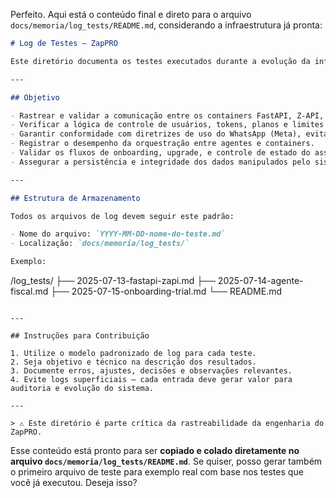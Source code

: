 Perfeito. Aqui está o conteúdo final e direto para o arquivo `docs/memoria/log_tests/README.md`, considerando a infraestrutura já pronta:

```markdown
# Log de Testes – ZapPRO

Este diretório documenta os testes executados durante a evolução da infraestrutura ZapPRO, registrando os experimentos, resultados e decisões técnicas associadas.

---

## Objetivo

- Rastrear e validar a comunicação entre os containers FastAPI, Z-API, Orquestrador, Agente Fiscal e agentes especializados.
- Verificar a lógica de controle de usuários, tokens, planos e limites de uso.
- Garantir conformidade com diretrizes de uso do WhatsApp (Meta), evitando ações que possam gerar banimentos.
- Registrar o desempenho da orquestração entre agentes e containers.
- Validar os fluxos de onboarding, upgrade, e controle de estado do assistente (DEMO vs PRO).
- Assegurar a persistência e integridade dos dados manipulados pelo sistema.

---

## Estrutura de Armazenamento

Todos os arquivos de log devem seguir este padrão:

- Nome do arquivo: `YYYY-MM-DD-nome-do-teste.md`
- Localização: `docs/memoria/log_tests/`

Exemplo:

```

/log\_tests/
├── 2025-07-13-fastapi-zapi.md
├── 2025-07-14-agente-fiscal.md
├── 2025-07-15-onboarding-trial.md
└── README.md

```

---

## Instruções para Contribuição

1. Utilize o modelo padronizado de log para cada teste.
2. Seja objetivo e técnico na descrição dos resultados.
3. Documente erros, ajustes, decisões e observações relevantes.
4. Evite logs superficiais – cada entrada deve gerar valor para auditoria e evolução do sistema.

---

> ⚠️ Este diretório é parte crítica da rastreabilidade da engenharia do ZapPRO.
```

Esse conteúdo está pronto para ser **copiado e colado diretamente no arquivo `docs/memoria/log_tests/README.md`**.
Se quiser, posso gerar também o primeiro arquivo de teste para exemplo real com base nos testes que você já executou. Deseja isso?
